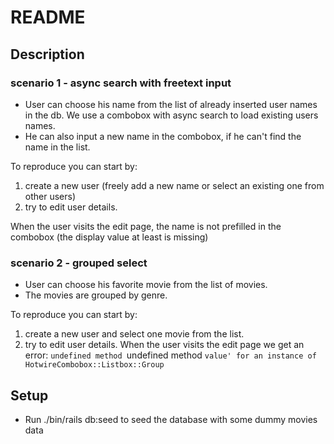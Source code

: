 # README

## Description
### scenario 1 - async search with freetext input

- User can choose his name from the list of already inserted user names in the db. We use a combobox with async search to load existing users names.
- He can also input a new name in the combobox, if he can't find the name in the list.

To reproduce you can start by:
 1. create a new user (freely add a new name or select an existing one from other users)
 2. try to edit user details.
    
When the user visits the edit page, the name is not prefilled in the combobox (the display value at least is missing)

### scenario 2 - grouped select

- User can choose his favorite movie from the list of movies.
- The movies are grouped by genre.

To reproduce you can start by:
 1. create a new user and select one movie from the list.
 2. try to edit user details.
 When the user visits the edit page we get an error: `undefined method `undefined method `value' for an instance of HotwireCombobox::Listbox::Group`

## Setup
- Run ./bin/rails db:seed to seed the database with some dummy movies data
